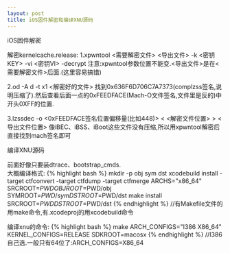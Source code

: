 ```yaml
---
layout: post
title: iOS固件解密和编译XNU源码
---
```

<p class="message">
  iOS固件解密
</p>
解密kernelcache.release:  
  1.xpwntool <需要解密文件> <导出文件> -k <密钥KEY> -vi <密钥VI> -decrypt  
  注意:xpwntool参数位置不能变.<导出文件>是在<需要解密文件>后面.(这里容易搞错)  

  2.od -A d -t x1 <解密好的文件> 找到0x636F6D706C7A7373(complzss签名,说明压缩了).然后查看后面一点的0xFEEDFACE(Mach-O文件签名,文件里是反的)中开头0XFF的位置.  

  3.lzssdec -o <0xFEEDFACE签名位置偏移量(比如448)> < <解密文件位置> > <导出文件位置>
像iBEC、iBSS、iBoot这些文件没有压缩,所以用xpwntool解密后直接找到mach签名即可  

<p class="message">
  编译XNU源码
</p>

前面好像只要装dtrace、bootstrap_cmds.  
大概编译格式:
{% highlight bash %}
mkdir -p obj sym dst
xcodebuild install -target ctfconvert -target ctfdump -target ctfmerge ARCHS="x86_64" SRCROOT=$PWD OBJROOT=$PWD/obj SYMROOT=$PWD/sym DSTROOT=$PWD/dst
make install SRCROOT=$PWD DSTROOT=$PWD/dst
{% endhighlight %}
//有Makefile文件的用make命令,有.xcodeproj的用xcodebuild命令

编译xnu的命令:
{% highlight bash %}
make ARCH_CONFIGS="I386 X86_64" KERNEL_CONFIGS=RELEASE SDKROOT=macosx
{% endhighlight %}
//I386自己选.一般只有64位了:ARCH_CONFIGS=X86_64